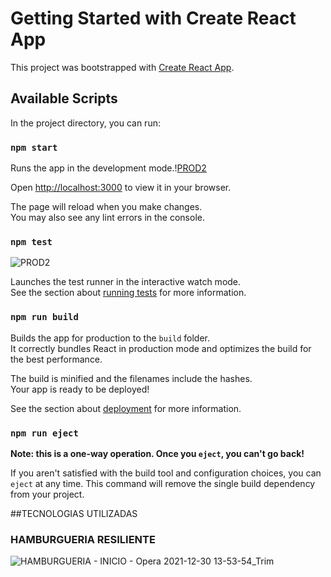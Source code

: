 # Getting Started with Create React App

This project was bootstrapped with [Create React App](https://github.com/facebook/create-react-app).

## Available Scripts

In the project directory, you can run:

### `npm start`

Runs the app in the development mode.\![PROD2](https://user-images.githubusercontent.com/56237420/147786786-6831efeb-8586-4d00-81fe-209b3539933a.gif)

Open [http://localhost:3000](http://localhost:3000) to view it in your browser.

The page will reload when you make changes.\
You may also see any lint errors in the console.

### `npm test`
![PROD2](https://user-images.githubusercontent.com/56237420/147786800-a299ee4b-696e-491c-8e2d-24094c94a8df.gif)

Launches the test runner in the interactive watch mode.\
See the section about [running tests](https://facebook.github.io/create-react-app/docs/running-tests) for more information.

### `npm run build`

Builds the app for production to the `build` folder.\
It correctly bundles React in production mode and optimizes the build for the best performance.

The build is minified and the filenames include the hashes.\
Your app is ready to be deployed!

See the section about [deployment](https://facebook.github.io/create-react-app/docs/deployment) for more information.

### `npm run eject`

**Note: this is a one-way operation. Once you `eject`, you can't go back!**

If you aren't satisfied with the build tool and configuration choices, you can `eject` at any time. This command will remove the single build dependency from your project.

##TECNOLOGIAS UTILIZADAS

### HAMBURGUERIA RESILIENTE 
![HAMBURGUERIA - INICIO - Opera 2021-12-30 13-53-54_Trim](https://user-images.githubusercontent.com/56237420/147785359-796269c3-4bbe-4a96-b329-36ddecf7f676.gif)


